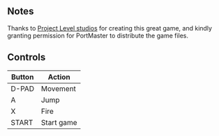 ## Notes

Thanks to [Project Level studios](https://projectlevel.itch.io) for creating this great game, and kindly granting permission for PortMaster to distribute the game files.


## Controls

| Button | Action     |
| -------| ---------- |
| D-PAD  | Movement   |
| A      | Jump       |
| X      | Fire       |
| START  | Start game |
